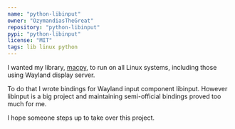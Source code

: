 ```yaml
---
name: "python-libinput"
owner: "OzymandiasTheGreat"
repository: "python-libinput"
pypi: "python-libinput"
license: "MIT"
tags: lib linux python
---
```

I wanted my library, [macpy](https://github.com/OzymandiasTheGreat/macpy), to run on all Linux systems,
including those using Wayland display server.

To do that I wrote bindings for Wayland input component
libinput. However libinput is a big project and
maintaining semi-official bindings proved too much
for me.

I hope someone steps up to take over this project.
